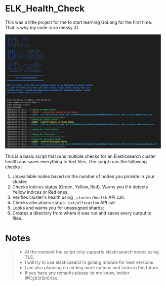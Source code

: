 # ELK_Health_Check
 This was a little project for me to start learning GoLang for the first time. That is why my code is so messy :D 

![ELK_Health_Check](./images/exampl.png)

This is a basic script that runs multiple checks for an Elasticsearch cluster health ans saves everything to text files. The script runs the following checks :
1. Unavailable nodes based on the number of nodes you provide in your cluster. 
2. Checks indices status (Green, Yellow, Red). Warns you if it detects Yellow indices or Red ones.
3. Verifies cluster's health using `_cluster/health` API call.
4. Checks allocations status `_cat/allocation` API call 
5. Looks and warns you for unassigned shards; 
6. Creates a directory from where it was run and saves every output to files.

# Notes
> - At the moment the script only supports elasticsearch nodes using TLS.
> - I will try to use elasticsearch's golang module for next versions.
> - I am also planning on adding more options and tasks in the future.
> - If you have any remarks please let me know, twitter @Cyb3rSn0rlax.
